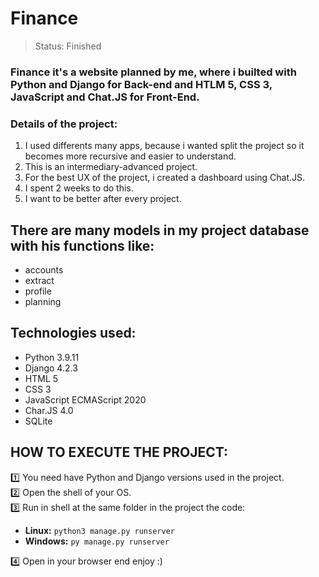 <h1>Finance</h1>

> Status: Finished

### Finance it's a website planned by me, where i builted with Python and Django for Back-end and HTLM 5, CSS 3, JavaScript and Chat.JS for Front-End.

### Details of the project:

1. I used differents many apps, because i wanted split the project so it becomes more recursive and easier to understand.
2. This is an intermediary-advanced project.
3. For the best UX of the project, i created a dashboard using Chat.JS.
4. I spent 2 weeks to do this.
5. I want to be better after every project.

## There are many models in my project database with his functions like:

* accounts
* extract
* profile
* planning

## Technologies used:

* Python 3.9.11
* Django 4.2.3
* HTML 5
* CSS 3
* JavaScript ECMAScript 2020
* Char.JS 4.0
* SQLite

## HOW TO EXECUTE THE PROJECT:

1️⃣ You need have Python and Django versions used in the project.<br>
2️⃣ Open the shell of your OS.<br>
3️⃣ Run in shell at the same folder in the project the code:<br>

* **Linux:** `python3 manage.py runserver`
* **Windows:** `py manage.py runserver`

4️⃣ Open in your browser end enjoy :)
